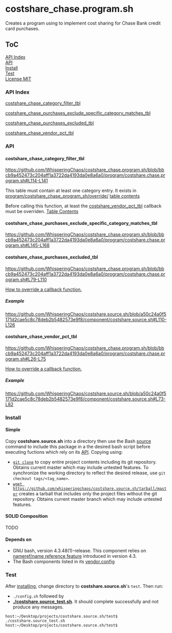 # costshare_chase.program.sh
Creates a program using to implement cost sharing for Chase Bank credit card purchases.

## ToC
[API Index](#api-index)  
[API](#api)  
[Install](#install)  
[Test](#test)  
[License MIT](LICENSE)  


### API Index

[costshare_chase_category_filter_tbl](#costshare_chase_category_filter_tbl)

[costshare_chase_purchases_exclude_specific_category_matches_tbl](#costshare_chase_purchases_exclude_specific_category_matches_tbl)

[costshare_chase_purchases_excluded_tbl](#costshare_chase_purchases_excluded_tbl)

[costshare_chase_vendor_pct_tbl](#costshare_chase_vendor_pct_tbl)


### API
#### costshare_chase_category_filter_tbl
https://github.com/WhisperingChaos/costshare_chase.program.sh/blob/bbcb9a452473c204aff1a3722da4193da0e8a6a0/program/costshare.chase.program.sh#L114-L141

This table must contain at least one category entry.  It exists in [program/costshare_chase_program_sh/override/](program/costshare_chase_program_sh/override/)
[table contents](program/costshare_chase_program_sh/override/costshare_chase_category_filter_tbl)

Before calling this function, at least the [costshare_vendor_pct_tbl](#costshare_vendor_pct_tbl) callback must be overriden. 
[Table Contents](https://github.com/WhisperingChaos/costshare_chase.program.sh/blob/13a25c65b87de1e6b15206e483d9924a9d6f38f7/program/costshare_chase_program_sh/override/costshare_chase_category_filter_tbl.source.sh#L3-L9)

#### costshare_chase_purchases_exclude_specific_category_matches_tbl
https://github.com/WhisperingChaos/costshare_chase.program.sh/blob/bbcb9a452473c204aff1a3722da4193da0e8a6a0/program/costshare.chase.program.sh#L145-L168


#### costshare_chase_purchases_excluded_tbl
https://github.com/WhisperingChaos/costshare_chase.program.sh/blob/bbcb9a452473c204aff1a3722da4193da0e8a6a0/program/costshare.chase.program.sh#L79-L110

[How to override a callback function.](https://github.com/WhisperingChaos/SOLID_Bash#function-overriding)

##### Example
https://github.com/WhisperingChaos/costshare.source.sh/blob/a50c24a0f5171d2cae5c8c78deb2b5482573e9f8/component/costshare.source.sh#L110-L126

#### costshare_chase_vendor_pct_tbl
https://github.com/WhisperingChaos/costshare_chase.program.sh/blob/bbcb9a452473c204aff1a3722da4193da0e8a6a0/program/costshare.chase.program.sh#L26-L75

[How to override a callback function.](https://github.com/WhisperingChaos/SOLID_Bash#function-overriding)

##### Example
https://github.com/WhisperingChaos/costshare.source.sh/blob/a50c24a0f5171d2cae5c8c78deb2b5482573e9f8/component/costshare.source.sh#L73-L82

### Install
#### Simple
Copy **costshare.source.sh** into a directory then use the Bash [source](https://www.gnu.org/software/bash/manual/html_node/Bash-Builtins.html#Bash-Builtins) command to include this package in a the desired bash script before executing fuctions which rely on its [API](#api-index).  Copying using:

  * [```git clone```](https://help.github.com/articles/cloning-a-repository/) to copy entire project contents including its git repository.  Obtains current master which may include untested features.  To synchronize the working directory to reflect the desired release, use ```git checkout tags/<tag_name>```.
  *  [```wget https://github.com/whisperingchaos/costshare.source.sh/tarball/master```](https://github.com/whisperingchaos/costshare.source.sh/tarball/master) creates a tarball that includes only the project files without the git repository.  Obtains current master branch which may include untested features.
#### SOLID Composition
TODO
#### Depends on 
  - GNU bash, version 4.3.48(1)-release. This component relies on [nameref/name reference feature](https://www.gnu.org/software/bash/manual/html_node/Shell-Parameters.html) introduced in version 4.3.
  - The Bash components listed in its [vendor.config](program/config_sh/vendor/vendor.config)

### Test
After [installing](#install), change directory to **costshare.source.sh**'s ```test```. Then run:
  * ```./config.sh``` followed by
  * [**./costshare.source_test.sh**](test/costshare_source_test.sh).  It should complete successfully and not produce any messages.
```
host:~/Desktop/projects/costshare.source.sh/test$ ./costshare.source_test.sh
host:~/Desktop/projects/costshare.source.sh/test$ 
```
